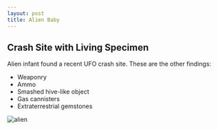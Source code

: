 ```yaml
---
layout: post
title: Alien Baby
---
```


## Crash Site with Living Specimen

Alien infant found a recent UFO crash site. These are the other findings:

- Weaponry
- Ammo
- Smashed hive-like object
- Gas cannisters
- Extraterrestrial gemstones

![alien](http://www.bibliotecapleyades.net/imagenes_aliens/contact31_02.jpg)
